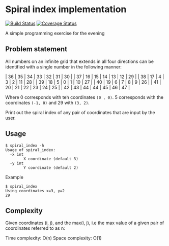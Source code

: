 # Spiral index implementation

[![Build Status](https://travis-ci.org/chibby0ne/spiral_index.svg?branch=master)](https://travis-ci.org/chibby0ne/spiral_index)
[![Coverage Status](https://coveralls.io/repos/github/chibby0ne/spiral_index/badge.svg?branch=master)](https://coveralls.io/github/chibby0ne/spiral_index?branch=master)

A simple programming exercise for the evening

## Problem statement

All numbers on an infinite grid that extends in all four directions can be
identified with a single number in the following manner:

| 36 | 35 | 34 | 33 | 32 | 31 | 30 |
| 37 | 16 | 15 | 14 | 13 | 12 | 29 |
| 38 | 17 | 4 | 3 | 2 | 11 | 28 |
| 39 | 18 | 5 | 0 | 1 | 10 | 27 |
| 40 | 19 | 6 | 7 | 8 | 9 | 26 |
| 41 | 20 | 21 | 22 | 23 | 24 | 25 |
| 42 | 43 | 44 | 44 | 45 | 46 | 47 |

Where 0 corresponds with teh coordinates `(0 , 0)`. 5 corresponds with the
coordinates `(-1, 0)` and 29 with `(3, 2)`.

Print out the spiral index of any pair of coordinates that are input by the
user.


## Usage

```
$ spiral_index -h
Usage of spiral_index:
  -x int
    	X coordinate (default 3)
  -y int
    	Y coordinate (default 2)
```


Example

```
$ spiral_index
Using coordinates x=3, y=2
29
```

## Complexity

Given coordinates (i, j), and the max(i, j), i.e the max value of a given pair
of coordinates referred to as n:

Time complexity: O(n)
Space complexity: O(1)
